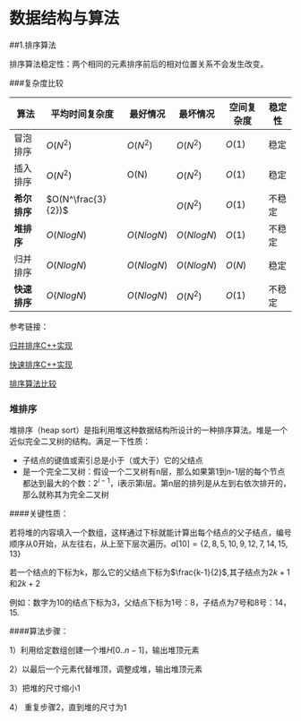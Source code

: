 # 数据结构与算法

##1.排序算法

排序算法稳定性：两个相同的元素排序前后的相对位置关系不会发生改变。

###复杂度比较

| 算法         | 平均时间复杂度     | 最好情况   | 最坏情况   | 空间复杂度 | 稳定性 |
| ------------ | ------------------ | ---------- | ---------- | ---------- | ------ |
| 冒泡排序     | $O(N^2)$           | $O(N^2)$   | $O(N^2)$   | $O(1)$     | 稳定   |
| 插入排序     | $O(N^2)$           | O(N)       | $O(N^2)$   | $O(1)$     | 稳定   |
| **希尔排序** | $O(N^\frac{3}{2})$ |            | $O(N^2)$   | $O(1)$     | 不稳定 |
| **堆排序**   | $O(NlogN)$         | $O(NlogN)$ | $O(NlogN)$ | $O(1)$     | 不稳定 |
| 归并排序     | $O(NlogN)$         | $O(NlogN)$ | $O(NlogN)$ | $O(N)$     | 稳定   |
| **快速排序** | $O(NlogN)$         | $O(NlogN)$ | $O(N^2)$   | $O(1)$     | 不稳定 |

参考链接：

[归并排序C++实现](https://blog.csdn.net/a130737/article/details/38228369)

[快速排序C++实现](https://blog.csdn.net/a130737/article/details/38228369)

[排序算法比较](https://blog.csdn.net/shanghairuoxiao/article/details/74063684#%E5%A4%8D%E6%9D%82%E5%BA%A6%E5%88%86%E6%9E%90-5)

### 堆排序

堆排序（heap sort）是指利用堆这种数据结构所设计的一种排序算法。堆是一个近似完全二叉树的结构。满足一下性质：

- 子结点的键值或索引总是小于（或大于）它的父结点
- 是一个完全二叉树：假设一个二叉树有n层，那么如果第1到n-1层的每个节点都达到最大的个数：$2^{i-1}$，i表示第i层。第n层的排列是从左到右依次排开的，那么就称其为完全二叉树

####关键性质：

若将堆的内容填入一个数组，这样通过下标就能计算出每个结点的父子结点，编号顺序从0开始，从左往右，从上至下层次遍历。$a[10] = \{2,8,5,10,9,12,7,14,15,13\}$

 若一个结点的下标为k，那么它的父结点下标为$\frac{k-1}{2}$,其子结点为$2k+1$和$2k+2$

例如：数字为10的结点下标为3，父结点下标为1号：8，子结点为7号和8号：14，15.

####算法步骤：

1）利用给定数组创建一个堆$H[0..n-1]$，输出堆顶元素

2）以最后一个元素代替堆顶，调整成堆，输出堆顶元素

3）把堆的尺寸缩小1

4） 重复步骤2，直到堆的尺寸为1